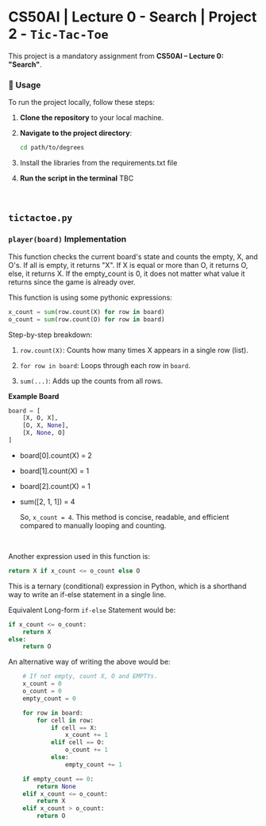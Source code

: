 # CS50AI | Lecture 0 - Search | Project 2 - `Tic-Tac-Toe`

This project is a mandatory assignment from **CS50AI – Lecture 0: "Search"**.

### 📌 Usage

To run the project locally, follow these steps:

1. **Clone the repository** to your local machine.

2. **Navigate to the project directory**:  
   ```sh
   cd path/to/degrees
   ```

3. Install the libraries from the requirements.txt file

4. **Run the script in the terminal** 
    TBC

<br>


## `tictactoe.py`

### `player(board)` Implementation

This function checks the current board's state and counts the empty, X, and O's. If all is empty, it returns "X". If X is equal or more than O, it returns O, else, it returns X. If the empty_count is 0, it does not matter what value it returns since the game is already over.

This function is using some pythonic expressions:

```Python
x_count = sum(row.count(X) for row in board)
o_count = sum(row.count(O) for row in board)
```
Step-by-step breakdown:

1. `row.count(X)`: Counts how many times X appears in a single row (list).

2. `for row in board`: Loops through each row in `board`.

3. `sum(...)`: Adds up the counts from all rows.


**Example Board**

```Python
board = [
    [X, O, X],  
    [O, X, None],  
    [X, None, O]
]
```

- board[0].count(X) = 2
- board[1].count(X) = 1
- board[2].count(X) = 1
- sum([2, 1, 1]) = 4

    So, `x_count = 4`. This method is concise, readable, and efficient compared to manually looping and counting. 

<br>

Another expression used in this function is:

```Python
return X if x_count <= o_count else O
```

This is a ternary (conditional) expression in Python, which is a shorthand way to write an if-else statement in a single line.

Equivalent Long-form `if-else` Statement would be:
```Python
if x_count <= o_count:
    return X
else:
    return O

```


An alternative way of writing the above would be:

```Python
    # If not empty, count X, O and EMPTYs.
    x_count = 0
    o_count = 0
    empty_count = 0

    for row in board:
        for cell in row:
            if cell == X:
                x_count += 1
            elif cell == O:
                o_count += 1
            else:
                empty_count += 1

    if empty_count == 0:
        return None 
    elif x_count <= o_count:
        return X
    elif x_count > o_count:
        return O
```